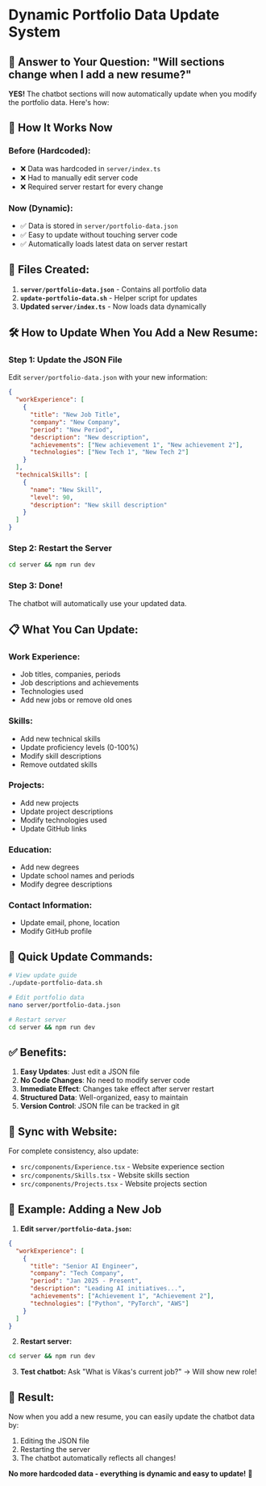 # Dynamic Portfolio Data Update System

## 🎯 **Answer to Your Question: "Will sections change when I add a new resume?"**

**YES!** The chatbot sections will now automatically update when you modify the portfolio data. Here's how:

## 🔄 **How It Works Now**

### **Before (Hardcoded):**
- ❌ Data was hardcoded in `server/index.ts`
- ❌ Had to manually edit server code
- ❌ Required server restart for every change

### **Now (Dynamic):**
- ✅ Data is stored in `server/portfolio-data.json`
- ✅ Easy to update without touching server code
- ✅ Automatically loads latest data on server restart

## 📁 **Files Created:**

1. **`server/portfolio-data.json`** - Contains all portfolio data
2. **`update-portfolio-data.sh`** - Helper script for updates
3. **Updated `server/index.ts`** - Now loads data dynamically

## 🛠️ **How to Update When You Add a New Resume:**

### **Step 1: Update the JSON File**
Edit `server/portfolio-data.json` with your new information:

```json
{
  "workExperience": [
    {
      "title": "New Job Title",
      "company": "New Company",
      "period": "New Period",
      "description": "New description",
      "achievements": ["New achievement 1", "New achievement 2"],
      "technologies": ["New Tech 1", "New Tech 2"]
    }
  ],
  "technicalSkills": [
    {
      "name": "New Skill",
      "level": 90,
      "description": "New skill description"
    }
  ]
}
```

### **Step 2: Restart the Server**
```bash
cd server && npm run dev
```

### **Step 3: Done!**
The chatbot will automatically use your updated data.

## 📋 **What You Can Update:**

### **Work Experience:**
- Job titles, companies, periods
- Job descriptions and achievements
- Technologies used
- Add new jobs or remove old ones

### **Skills:**
- Add new technical skills
- Update proficiency levels (0-100%)
- Modify skill descriptions
- Remove outdated skills

### **Projects:**
- Add new projects
- Update project descriptions
- Modify technologies used
- Update GitHub links

### **Education:**
- Add new degrees
- Update school names and periods
- Modify degree descriptions

### **Contact Information:**
- Update email, phone, location
- Modify GitHub profile

## 🚀 **Quick Update Commands:**

```bash
# View update guide
./update-portfolio-data.sh

# Edit portfolio data
nano server/portfolio-data.json

# Restart server
cd server && npm run dev
```

## ✅ **Benefits:**

1. **Easy Updates**: Just edit a JSON file
2. **No Code Changes**: No need to modify server code
3. **Immediate Effect**: Changes take effect after server restart
4. **Structured Data**: Well-organized, easy to maintain
5. **Version Control**: JSON file can be tracked in git

## 🔄 **Sync with Website:**

For complete consistency, also update:
- `src/components/Experience.tsx` - Website experience section
- `src/components/Skills.tsx` - Website skills section
- `src/components/Projects.tsx` - Website projects section

## 📝 **Example: Adding a New Job**

1. **Edit `server/portfolio-data.json`:**
```json
{
  "workExperience": [
    {
      "title": "Senior AI Engineer",
      "company": "Tech Company",
      "period": "Jan 2025 - Present",
      "description": "Leading AI initiatives...",
      "achievements": ["Achievement 1", "Achievement 2"],
      "technologies": ["Python", "PyTorch", "AWS"]
    }
  ]
}
```

2. **Restart server:**
```bash
cd server && npm run dev
```

3. **Test chatbot:**
Ask "What is Vikas's current job?" → Will show new role!

## 🎉 **Result:**

Now when you add a new resume, you can easily update the chatbot data by:
1. Editing the JSON file
2. Restarting the server
3. The chatbot automatically reflects all changes!

**No more hardcoded data - everything is dynamic and easy to update!** 🚀 
